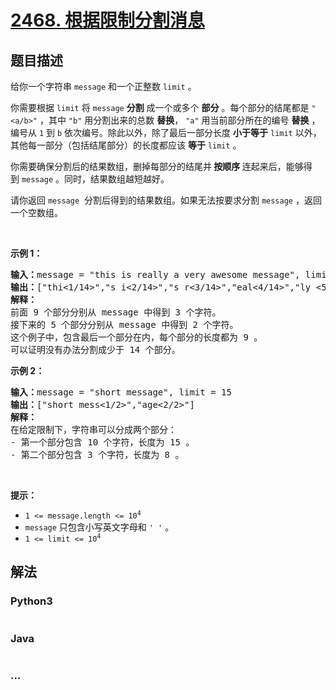# [2468. 根据限制分割消息](https://leetcode-cn.com/problems/split-message-based-on-limit)

## 题目描述

<!-- 这里写题目描述 -->

<p>给你一个字符串&nbsp;<code>message</code>&nbsp;和一个正整数&nbsp;<code>limit</code>&nbsp;。</p>

<p>你需要根据 <code>limit</code>&nbsp;将&nbsp;<code>message</code> <strong>分割</strong>&nbsp;成一个或多个 <strong>部分</strong>&nbsp;。每个部分的结尾都是&nbsp;<code>"&lt;a/b&gt;"</code>&nbsp;，其中&nbsp;<code>"b"</code>&nbsp;用分割出来的总数 <b>替换</b>，&nbsp;<code>"a"</code>&nbsp;用当前部分所在的编号 <strong>替换</strong>&nbsp;，编号从&nbsp;<code>1</code>&nbsp;到&nbsp;<code>b</code>&nbsp;依次编号。除此以外，除了最后一部分长度 <strong>小于等于</strong>&nbsp;<code>limit</code>&nbsp;以外，其他每一部分（包括结尾部分）的长度都应该&nbsp;<strong>等于</strong>&nbsp;<code>limit</code>&nbsp;。</p>

<p>你需要确保分割后的结果数组，删掉每部分的结尾并<strong>&nbsp;按顺序&nbsp;</strong>连起来后，能够得到&nbsp;<code>message</code>&nbsp;。同时，结果数组越短越好。</p>

<p>请你返回<em>&nbsp;</em><code>message</code>&nbsp; 分割后得到的结果数组。如果无法按要求分割&nbsp;<code>message</code>&nbsp;，返回一个空数组。</p>

<p>&nbsp;</p>

<p><strong>示例 1：</strong></p>

<pre><b>输入：</b>message = "this is really a very awesome message", limit = 9
<b>输出：</b>["thi&lt;1/14&gt;","s i&lt;2/14&gt;","s r&lt;3/14&gt;","eal&lt;4/14&gt;","ly &lt;5/14&gt;","a v&lt;6/14&gt;","ery&lt;7/14&gt;"," aw&lt;8/14&gt;","eso&lt;9/14&gt;","me&lt;10/14&gt;"," m&lt;11/14&gt;","es&lt;12/14&gt;","sa&lt;13/14&gt;","ge&lt;14/14&gt;"]
<strong>解释：</strong>
前面 9 个部分分别从 message 中得到 3 个字符。
接下来的 5 个部分分别从 message 中得到 2 个字符。
这个例子中，包含最后一个部分在内，每个部分的长度都为 9 。
可以证明没有办法分割成少于 14 个部分。
</pre>

<p><strong>示例 2：</strong></p>

<pre><b>输入：</b>message = "short message", limit = 15
<b>输出：</b>["short mess&lt;1/2&gt;","age&lt;2/2&gt;"]
<strong>解释：</strong>
在给定限制下，字符串可以分成两个部分：
- 第一个部分包含 10 个字符，长度为 15 。
- 第二个部分包含 3 个字符，长度为 8 。
</pre>

<p>&nbsp;</p>

<p><strong>提示：</strong></p>

<ul>
	<li><code>1 &lt;= message.length &lt;= 10<sup>4</sup></code></li>
	<li><code>message</code>&nbsp;只包含小写英文字母和&nbsp;<code>' '</code>&nbsp;。</li>
	<li><code>1 &lt;= limit &lt;= 10<sup>4</sup></code></li>
</ul>


## 解法

<!-- 这里可写通用的实现逻辑 -->

<!-- tabs:start -->

### **Python3**

<!-- 这里可写当前语言的特殊实现逻辑 -->

```python

```

### **Java**

<!-- 这里可写当前语言的特殊实现逻辑 -->

```java

```

### **...**

```

```

<!-- tabs:end -->
